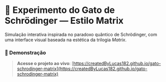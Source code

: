 # 🧪 Experimento do Gato de Schrödinger — Estilo Matrix

Simulação interativa inspirada no paradoxo quântico de Schrödinger, com uma interface visual baseada na estética da trilogia *Matrix*.
### 🔮 Demonstração

> **Acesse o projeto ao vivo**: [https://createdByLucas182.github.io/gato-schrodinger-matrix](https://createdByLucas182.github.io/gato-schrodinger-matrix)